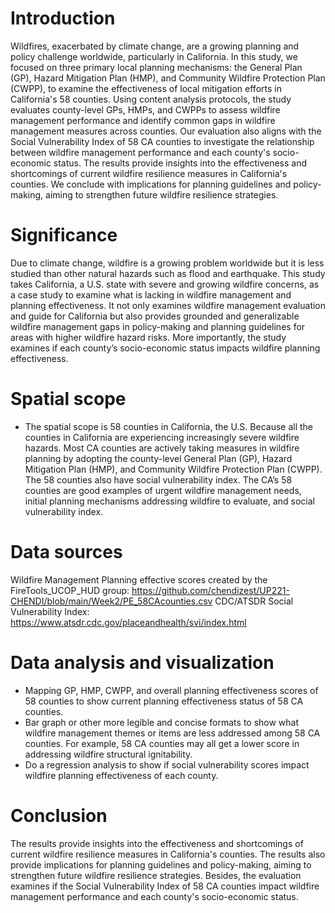 # Introduction
Wildfires, exacerbated by climate change, are a growing planning and policy challenge worldwide, particularly in California. In this study, we focused on three primary local planning mechanisms: the General Plan (GP), Hazard Mitigation Plan (HMP), and Community Wildfire Protection Plan (CWPP), to examine the effectiveness of local mitigation efforts in California's 58 counties. Using content analysis protocols, the study evaluates county-level GPs, HMPs, and CWPPs to assess wildfire management performance and identify common gaps in wildfire management measures across counties. Our evaluation also aligns with the Social Vulnerability Index of 58 CA counties to investigate the relationship between wildfire management performance and each county's socio-economic status. The results provide insights into the effectiveness and shortcomings of current wildfire resilience measures in California's counties. We conclude with implications for planning guidelines and policy-making, aiming to strengthen future wildfire resilience strategies. 


# Significance
Due to climate change, wildfire is a growing problem worldwide but it is less studied than other natural hazards such as flood and earthquake. This study takes California, a U.S. state with severe and growing wildfire concerns, as a case study to examine what is lacking in wildfire management and planning effectiveness. It not only examines wildfire management evaluation and guide for California but also provides grounded and generalizable wildfire management gaps in policy-making and planning guidelines for areas with higher wildfire hazard risks. More importantly, the study examines if each county’s socio-economic status impacts wildfire planning effectiveness.


# Spatial scope
*   The spatial scope is 58 counties in California, the U.S. Because all the counties in California are experiencing increasingly severe wildfire hazards. Most CA counties are actively taking measures in wildfire planning by adopting the county-level General Plan (GP), Hazard Mitigation Plan (HMP), and Community Wildfire Protection Plan (CWPP). The 58 counties also have social vulnerability index. The CA’s 58 counties are good examples of urgent wildfire management needs, initial planning mechanisms addressing wildfire to evaluate, and social vulnerability index.

# Data sources
Wildfire Management Planning effective scores created by the FireTools_UCOP_HUD group: https://github.com/chendizest/UP221-CHENDI/blob/main/Week2/PE_58CAcounties.csv
CDC/ATSDR Social Vulnerability Index: https://www.atsdr.cdc.gov/placeandhealth/svi/index.html

# Data analysis and visualization
*   Mapping GP, HMP, CWPP, and overall planning effectiveness scores of 58 counties to show current planning effectiveness status of 58 CA counties.
*   Bar graph or other more legible and concise formats to show what wildfire management themes or items are less addressed among 58 CA counties. For example, 58 CA counties may all get a lower score in addressing wildfire structural ignitability. 
*   Do a regression analysis to show if social vulnerability scores impact wildfire planning effectiveness of each county.


# Conclusion
The results provide insights into the effectiveness and shortcomings of current wildfire resilience measures in California's counties. The results also provide implications for planning guidelines and policy-making, aiming to strengthen future wildfire resilience strategies. Besides, the evaluation examines if the Social Vulnerability Index of 58 CA counties impact wildfire management performance and each county's socio-economic status.  

